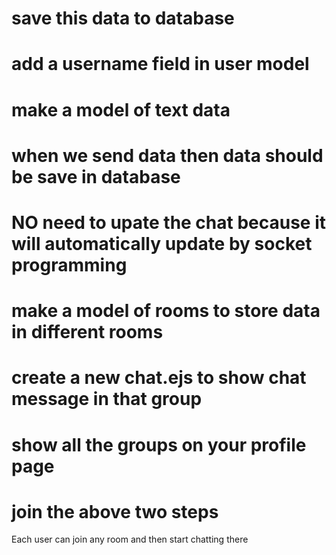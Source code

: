 # save this data to database 
   # add a username field in user model
   # make a model of text data
   # when we send data then data should be save in database 
   
   # NO need to upate the chat because it will automatically update by socket programming 

   # make a model of rooms to store data in different rooms 

   # create a new chat.ejs to show chat message in that group

   # show all the groups on your profile page

   # join the above two steps

   Each user can join any room and then start chatting there 
